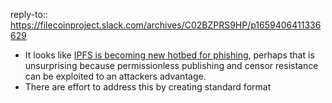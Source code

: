 reply-to:: https://filecoinproject.slack.com/archives/C02BZPRS9HP/p1659406411336629

- It looks like [IPFS is becoming new hotbed for phishing](https://www.trustwave.com/en-us/resources/blogs/spiderlabs-blog/ipfs-the-new-hotbed-of-phishing/), perhaps that is unsurprising because permissionless publishing and censor resistance can be exploited to an attackers advantage.
- There are effort to address this by creating standard format